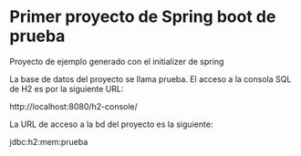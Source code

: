 # Primer proyecto de Spring boot de prueba
Proyecto de ejemplo generado con el initializer de spring

La base de datos del proyecto se llama prueba. El acceso a la consola SQL de H2 es por la siguiente URL:

http://localhost:8080/h2-console/

La URL de acceso a la bd del proyecto es la siguiente:

jdbc:h2:mem:prueba
